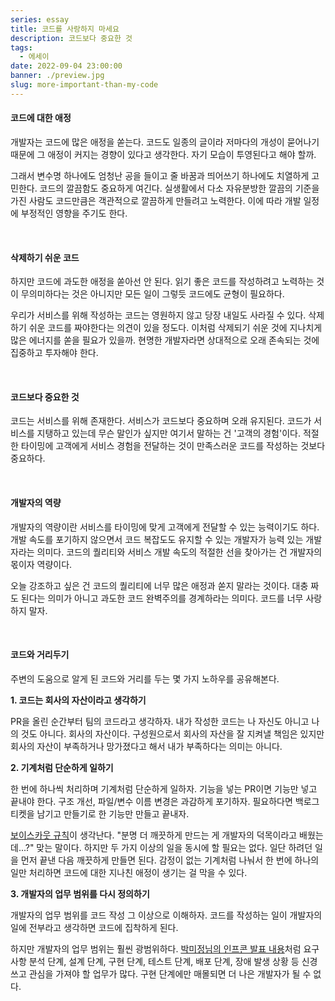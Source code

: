 ```yaml
---
series: essay
title: 코드를 사랑하지 마세요
description: 코드보다 중요한 것
tags:
  - 에세이
date: 2022-09-04 23:00:00
banner: ./preview.jpg
slug: more-important-than-my-code
---
```


#### 코드에 대한 애정

개발자는 코드에 많은 애정을 쏟는다. 코드도 일종의 글이라 저마다의 개성이 묻어나기 때문에 그 애정이 커지는 경향이 있다고 생각한다. 자기 모습이 투영된다고 해야 할까.

그래서 변수명 하나에도 엄청난 공을 들이고 줄 바꿈과 띄어쓰기 하나에도 치열하게 고민한다. 코드의 깔끔함도 중요하게 여긴다. 실생활에서 다소 자유분방한 깔끔의 기준을 가진 사람도 코드만큼은 객관적으로 깔끔하게 만들려고 노력한다. 이에 따라 개발 일정에 부정적인 영향을 주기도 한다.

<br/>

#### 삭제하기 쉬운 코드

하지만 코드에 과도한 애정을 쏟아선 안 된다. 읽기 좋은 코드를 작성하려고 노력하는 것이 무의미하다는 것은 아니지만 모든 일이 그렇듯 코드에도 균형이 필요하다.

우리가 서비스를 위해 작성하는 코드는 영원하지 않고 당장 내일도 사라질 수 있다. 삭제하기 쉬운 코드를 짜야한다는 의견이 있을 정도다. 이처럼 삭제되기 쉬운 것에 지나치게 많은 에너지를 쏟을 필요가 있을까. 현명한 개발자라면 상대적으로 오래 존속되는 것에 집중하고 투자해야 한다.

<br/>

#### 코드보다 중요한 것

코드는 서비스를 위해 존재한다. 서비스가 코드보다 중요하며 오래 유지된다. 코드가 서비스를 지탱하고 있는데 무슨 말인가 싶지만 여기서 말하는 건 '고객의 경험'이다. 적절한 타이밍에 고객에게 서비스 경험을 전달하는 것이 만족스러운 코드를 작성하는 것보다 중요하다.

<br/>

#### 개발자의 역량

개발자의 역량이란 서비스를 타이밍에 맞게 고객에게 전달할 수 있는 능력이기도 하다. 개발 속도를 포기하지 않으면서 코드 복잡도도 유지할 수 있는 개발자가 능력 있는 개발자라는 의미다. 코드의 퀄리티와 서비스 개발 속도의 적절한 선을 찾아가는 건 개발자의 몫이자 역량이다.

오늘 강조하고 싶은 건 코드의 퀄리티에 너무 많은 애정과 쏟지 말라는 것이다. 대충 짜도 된다는 의미가 아니고 과도한 코드 완벽주의를 경계하라는 의미다. 코드를 너무 사랑하지 말자.

<br/>

#### 코드와 거리두기

주변의 도움으로 알게 된 코드와 거리를 두는 몇 가지 노하우를 공유해본다.

**1. 코드는 회사의 자산이라고 생각하기**

PR을 올린 순간부터 팀의 코드라고 생각하자. 내가 작성한 코드는 나 자신도 아니고 나의 것도 아니다. 회사의 자산이다. 구성원으로서 회사의 자산을 잘 지켜낼 책임은 있지만 회사의 자산이 부족하거나 망가졌다고 해서 내가 부족하다는 의미는 아니다.

**2. 기계처럼 단순하게 일하기**

한 번에 하나씩 처리하며 기계처럼 단순하게 일하자. 기능을 넣는 PR이면 기능만 넣고 끝내야 한다. 구조 개선, 파일/변수 이름 변경은 과감하게 포기하자. 필요하다면 백로그 티켓을 남기고 만들기로 한 기능만 만들고 끝내자.

[보이스카웃 규칙](https://johngrib.github.io/wiki/Boy-Scout-Rule/)이 생각난다. "분명 더 깨끗하게 만드는 게 개발자의 덕목이라고 배웠는데...?" 맞는 말이다. 하지만 두 가지 이상의 일을 동시에 할 필요는 없다. 일단 하려던 일을 먼저 끝낸 다음 깨끗하게 만들면 된다. 감정이 없는 기계처럼 나눠서 한 번에 하나의 일만 처리하면 코드에 대한 지나친 애정이 생기는 걸 막을 수 있다.

**3. 개발자의 업무 범위를 다시 정의하기**

개발자의 업무 범위를 코드 작성 그 이상으로 이해하자. 코드를 작성하는 일이 개발자의 일에 전부라고 생각하면 코드에 집착하게 된다.

하지만 개발자의 업무 범위는 훨씬 광범위하다. [박미정님의 인프콘 발표 내용](https://infcon.day/speaker/박미정-팀성장-코드리뷰/)처럼 요구 사항 분석 단계, 설계 단계, 구현 단계, 테스트 단계, 배포 단계, 장애 발생 상황 등 신경 쓰고 관심을 가져야 할 업무가 많다. 구현 단계에만 매몰되면 더 나은 개발자가 될 수 없다.
